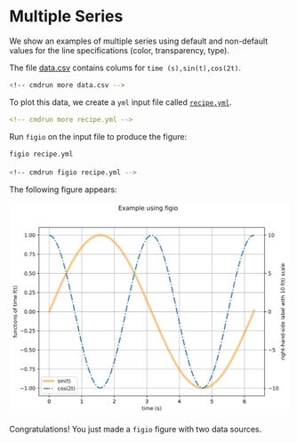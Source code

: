 # Multiple Series

We show an examples of multiple series using default and non-default values for the line specifications (color, transparency, type).

The file [data.csv](data.csv)
contains colums for `time (s),sin(t),cos(2t)`.

```sh
<!-- cmdrun more data.csv -->
```

To plot this data, we create a `yml` input file called
[`recipe.yml`](recipe.yml).

```yml
<!-- cmdrun more recipe.yml -->
```

Run `figio` on the input file to produce the figure:

```sh
figio recipe.yml

<!-- cmdrun figio recipe.yml -->
```

The following figure appears:

![recipe](recipe.svg)

Congratulations!  You just made a `figio` figure with two data sources.
